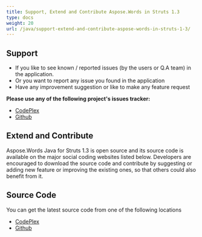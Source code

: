 ```yaml
---
title: Support, Extend and Contribute Aspose.Words in Struts 1.3
type: docs
weight: 20
url: /java/support-extend-and-contribute-aspose-words-in-struts-1-3/
---
```


## **Support**
- If you like to see known / reported issues (by the users or Q.A team) in the application.
- Or you want to report any issue you found in the application
- Have any improvement suggestion or like to make any feature request

**Please use any of the following project's issues tracker:**

- [CodePlex](https://aspose-wordsforstruts.codeplex.com/workitem/list/basic)
- [Github](https://github.com/aspose-words/Aspose.Words-for-Java/issues)
## **Extend and Contribute**
Aspose.Words Java for Struts 1.3 is open source and its source code is available on the major social coding websites listed below. Developers are encouraged to download the source code and contribute by suggesting or adding new feature or improving the existing ones, so that others could also benefit from it.
## **Source Code**
You can get the latest source code from one of the following locations

- [CodePlex](https://aspose-wordsforstruts.codeplex.com)
- [Github](https://github.com/aspose-words/Aspose.Words-for-Java/tree/master/Plugins/Aspose_Words_for_Struts)
